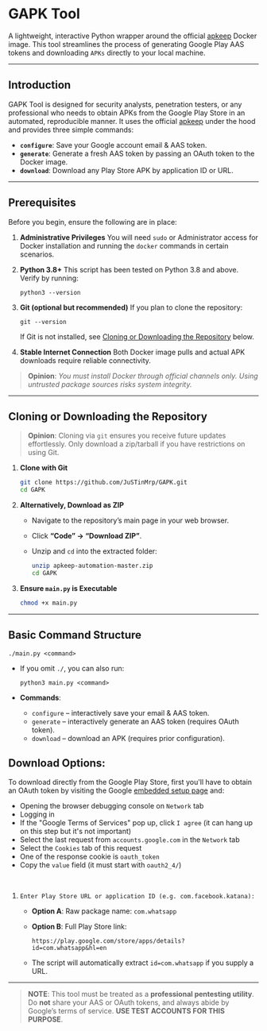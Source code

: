 # GAPK Tool
A lightweight, interactive Python wrapper around the official [apkeep](https://github.com/efforg/apkeep) Docker image.
This tool streamlines the process of generating Google Play AAS tokens and downloading `APKs` directly to your local machine.

---

## Introduction

GAPK Tool is designed for security analysts, penetration testers, or any professional who needs to obtain APKs from the Google Play Store in an automated, reproducible manner. It uses the official [apkeep](https://github.com/efforg/apkeep) under the hood and provides three simple commands:

* **`configure`**: Save your Google account email & AAS token.
* **`generate`**: Generate a fresh AAS token by passing an OAuth token to the Docker image.
* **`download`**: Download any Play Store APK by application ID or URL.

---

## Prerequisites

Before you begin, ensure the following are in place:

1. **Administrative Privileges**
   You will need `sudo` or Administrator access for Docker installation and running the `docker` commands in certain scenarios.

2. **Python 3.8+**
   This script has been tested on Python 3.8 and above. Verify by running:

   ```
   python3 --version
   ```

3. **Git (optional but recommended)**
   If you plan to clone the repository:

   ```
   git --version
   ```

   If Git is not installed, see [Cloning or Downloading the Repository](#cloning-or-downloading-the-repository) below.

4. **Stable Internet Connection**
   Both Docker image pulls and actual APK downloads require reliable connectivity.

> **Opinion**: *You must install Docker through official channels only. Using untrusted package sources risks system integrity.*

---

## Cloning or Downloading the Repository

> **Opinion**: Cloning via `git` ensures you receive future updates effortlessly. Only download a zip/tarball if you have restrictions on using Git.

1. **Clone with Git**

   ```bash
   git clone https://github.com/JuSTinMrp/GAPK.git
   cd GAPK
   ```

2. **Alternatively, Download as ZIP**

   * Navigate to the repository’s main page in your web browser.
   * Click **“Code” → “Download ZIP”**.
   * Unzip and `cd` into the extracted folder:

     ```bash
     unzip apkeep-automation-master.zip
     cd GAPK
     ```

3. **Ensure `main.py` is Executable**

   ```bash
   chmod +x main.py
   ```

---

## Basic Command Structure

   ```
   ./main.py <command>
   ```

   * If you omit `./`, you can also run:

     ```
     python3 main.py <command>
     ```

   * **Commands**:

     * `configure` – interactively save your email & AAS token.
     * `generate` – interactively generate an AAS token (requires OAuth token).
     * `download` – download an APK (requires prior configuration).

## Download Options:

To download directly from the Google Play Store, first you'll have to obtain an OAuth token by visiting the Google [embedded setup page](https://accounts.google.com/EmbeddedSetup) and:

- Opening the browser debugging console on `Network` tab
- Logging in
- If the "Google Terms of Services" pop up, click `I agree` (it can hang up on this step but it's not important)
- Select the last request from `accounts.google.com` in the `Network` tab
- Select the `Cookies` tab of this request
- One of the response cookie is `oauth_token`
- Copy the `value` field (it must start with `oauth2_4/`)
<br>

  1. `Enter Play Store URL or application ID (e.g. com.facebook.katana):`

     * **Option A**: Raw package name: `com.whatsapp`
     * **Option B**: Full Play Store link:

       ```
       https://play.google.com/store/apps/details?id=com.whatsapp&hl=en
       ```
     * The script will automatically extract `id=com.whatsapp` if you supply a URL.

---

> **NOTE**: This tool must be treated as a **professional pentesting utility**. Do **not** share your AAS or OAuth tokens, and always abide by Google’s terms of service. **USE TEST ACCOUNTS FOR THIS PURPOSE**.